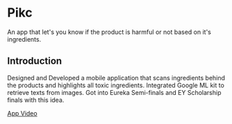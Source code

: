 # Pikc

An app that let's you know if the product is harmful or not based on it's ingredients.

## Introduction

Designed and Developed a mobile application that scans ingredients behind the products and highlights all toxic ingredients. Integrated Google ML kit to retrieve texts from images. Got into Eureka Semi-finals and EY Scholarship finals with this idea.


[App Video](https://github.com/MarcusNg/flutter_instagram/tree/47-null-safety/lib)
